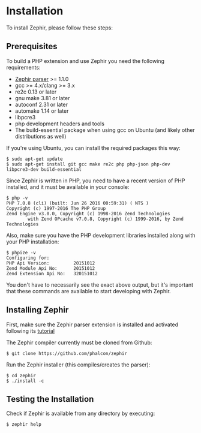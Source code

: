 # Installation

To install Zephir, please follow these steps:

<a name='prerequisites'></a>

## Prerequisites

To build a PHP extension and use Zephir you need the following requirements:

* [Zephir parser](https://github.com/phalcon/php-zephir-parser) >= 1.1.0
* gcc >= 4.x/clang >= 3.x
* re2c 0.13 or later
* gnu make 3.81 or later
* autoconf 2.31 or later
* automake 1.14 or later
* libpcre3
* php development headers and tools
* The build-essential package when using gcc on Ubuntu (and likely other distributions as well)

If you're using Ubuntu, you can install the required packages this way:

    $ sudo apt-get update
    $ sudo apt-get install git gcc make re2c php php-json php-dev libpcre3-dev build-essential
    

Since Zephir is written in PHP, you need to have a recent version of PHP installed, and it must be available in your console:

    $ php -v
    PHP 7.0.8 (cli) (built: Jun 26 2016 00:59:31) ( NTS )
    Copyright (c) 1997-2016 The PHP Group
    Zend Engine v3.0.0, Copyright (c) 1998-2016 Zend Technologies
            with Zend OPcache v7.0.8, Copyright (c) 1999-2016, by Zend Technologies
    

Also, make sure you have the PHP development libraries installed along with your PHP installation:

    $ phpize -v
    Configuring for:
    PHP Api Version:         20151012
    Zend Module Api No:      20151012
    Zend Extension Api No:   320151012
    

You don't have to necessarily see the exact above output, but it's important that these commands are available to start developing with Zephir.

<a name='installing-zephir'></a>

## Installing Zephir

First, make sure the Zephir parser extension is installed and activated following its [tutorial](https://github.com/phalcon/php-zephir-parser)

The Zephir compiler currently must be cloned from Github:

    $ git clone https://github.com/phalcon/zephir
    

Run the Zephir installer (this compiles/creates the parser):

    $ cd zephir
    $ ./install -c
    

<a name='testing-the-installation'></a>

## Testing the Installation

Check if Zephir is available from any directory by executing:

    $ zephir help